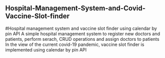 ## Hospital-Management-System-and-Covid-Vaccine-Slot-finder
#Hospital management system and vaccine slot finder using calendar by pin API
A simple hospital management system to register new doctors and patients, perform serach, CRUD operations and assign doctors to patients
In the view of the current covid-19 pandemic, vaccine slot finder is implemented using calendar by pin API
